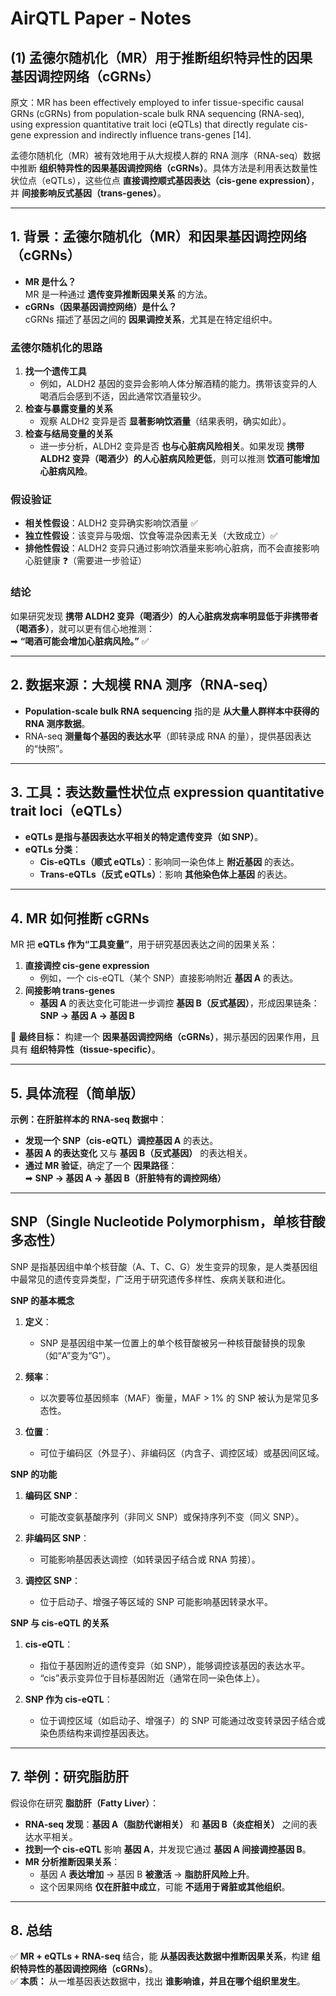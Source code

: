 # **AirQTL Paper - Notes**  

## **(1) 孟德尔随机化（MR）用于推断组织特异性的因果基因调控网络（cGRNs）**
原文：MR has been effectively employed to infer tissue-specific causal GRNs (cGRNs) from population-scale bulk RNA sequencing (RNA-seq), using expression quantitative trait loci (eQTLs) that directly regulate cis-gene expression and indirectly influence trans-genes [14].

孟德尔随机化（MR）被有效地用于从大规模人群的 RNA 测序（RNA-seq）数据中推断 **组织特异性的因果基因调控网络（cGRNs）**。具体方法是利用表达数量性状位点（eQTLs），这些位点 **直接调控顺式基因表达（cis-gene expression）**，并 **间接影响反式基因（trans-genes）**。

---

## **1. 背景：孟德尔随机化（MR）和因果基因调控网络（cGRNs）**
- **MR 是什么？**  
  MR 是一种通过 **遗传变异推断因果关系** 的方法。  
- **cGRNs（因果基因调控网络）是什么？**  
  cGRNs 描述了基因之间的 **因果调控关系**，尤其是在特定组织中。  

### **孟德尔随机化的思路**
1. **找一个遗传工具**  
   - 例如，ALDH2 基因的变异会影响人体分解酒精的能力。携带该变异的人喝酒后会感到不适，因此通常饮酒量较少。  
2. **检查与暴露变量的关系**  
   - 观察 ALDH2 变异是否 **显著影响饮酒量**（结果表明，确实如此）。  
3. **检查与结局变量的关系**  
   - 进一步分析，ALDH2 变异是否 **也与心脏病风险相关**。如果发现 **携带 ALDH2 变异（喝酒少）的人心脏病风险更低**，则可以推测 **饮酒可能增加心脏病风险**。

### **假设验证**
- **相关性假设**：ALDH2 变异确实影响饮酒量 ✅  
- **独立性假设**：该变异与吸烟、饮食等混杂因素无关（大致成立）✅  
- **排他性假设**：ALDH2 变异只通过影响饮酒量来影响心脏病，而不会直接影响心脏健康 ❓（需要进一步验证）  

### **结论**
如果研究发现 **携带 ALDH2 变异（喝酒少）的人心脏病发病率明显低于非携带者（喝酒多）**，就可以更有信心地推测：  
➡ **“喝酒可能会增加心脏病风险。”** ✅  

---

## **2. 数据来源：大规模 RNA 测序（RNA-seq）**
- **Population-scale bulk RNA sequencing** 指的是 **从大量人群样本中获得的 RNA 测序数据**。  
- RNA-seq **测量每个基因的表达水平**（即转录成 RNA 的量），提供基因表达的“快照”。

---

## **3. 工具：表达数量性状位点 expression quantitative trait loci（eQTLs）**
- **eQTLs 是指与基因表达水平相关的特定遗传变异（如 SNP）**。  
- **eQTLs 分类**：
  - **Cis-eQTLs（顺式 eQTLs）**：影响同一染色体上 **附近基因** 的表达。  
  - **Trans-eQTLs（反式 eQTLs）**：影响 **其他染色体上基因** 的表达。  

---

## **4. MR 如何推断 cGRNs**
MR 把 **eQTLs 作为“工具变量”**，用于研究基因表达之间的因果关系：
1. **直接调控 cis-gene expression**  
   - 例如，一个 cis-eQTL（某个 SNP）直接影响附近 **基因 A** 的表达。  
2. **间接影响 trans-genes**  
   - **基因 A** 的表达变化可能进一步调控 **基因 B（反式基因）**，形成因果链条：  
     **SNP → 基因 A → 基因 B**  

🔗 **最终目标：** 构建一个 **因果基因调控网络（cGRNs）**，揭示基因的因果作用，且具有 **组织特异性（tissue-specific）**。

---

## **5. 具体流程（简单版）**
**示例：在肝脏样本的 RNA-seq 数据中**：
- **发现一个 SNP（cis-eQTL）调控基因 A** 的表达。  
- **基因 A 的表达变化** 又与 **基因 B（反式基因）** 的表达相关。  
- **通过 MR 验证**，确定了一个 **因果路径**：  
  ➡ **SNP → 基因 A → 基因 B（肝脏特有的调控网络）**

---

## **SNP（Single Nucleotide Polymorphism，单核苷酸多态性）**
SNP 是指基因组中单个核苷酸（A、T、C、G）发生变异的现象，是人类基因组中最常见的遗传变异类型，广泛用于研究遗传多样性、疾病关联和进化。

**SNP 的基本概念**
1. **定义**：
   - SNP 是基因组中某一位置上的单个核苷酸被另一种核苷酸替换的现象（如“A”变为“G”）。

2. **频率**：
   - 以次要等位基因频率（MAF）衡量，MAF > 1% 的 SNP 被认为是常见多态性。

3. **位置**：
   - 可位于编码区（外显子）、非编码区（内含子、调控区域）或基因间区域。


**SNP 的功能**
1. **编码区 SNP**：
   - 可能改变氨基酸序列（非同义 SNP）或保持序列不变（同义 SNP）。

2. **非编码区 SNP**：
   - 可能影响基因表达调控（如转录因子结合或 RNA 剪接）。

3. **调控区 SNP**：
   - 位于启动子、增强子等区域的 SNP 可能影响基因转录水平。


**SNP 与 cis-eQTL 的关系**
1. **cis-eQTL**：
   - 指位于基因附近的遗传变异（如 SNP），能够调控该基因的表达水平。
   - “cis”表示变异位于目标基因附近（通常在同一染色体上）。

2. **SNP 作为 cis-eQTL**：
   - 位于调控区域（如启动子、增强子）的 SNP 可能通过改变转录因子结合或染色质结构来调控基因表达。

---

## **7. 举例：研究脂肪肝**
假设你在研究 **脂肪肝（Fatty Liver）**：
- **RNA-seq 发现**：**基因 A（脂肪代谢相关）** 和 **基因 B（炎症相关）** 之间的表达水平相关。  
- **找到一个 cis-eQTL** 影响 **基因 A**，并发现它通过 **基因 A 间接调控基因 B**。  
- **MR 分析推断因果关系**：
  - 基因 A **表达增加** → 基因 B **被激活** → **脂肪肝风险上升**。  
  - 这个因果网络 **仅在肝脏中成立**，可能 **不适用于肾脏或其他组织**。  

---

## **8. 总结**
✅ **MR + eQTLs + RNA-seq** 结合，能 **从基因表达数据中推断因果关系**，构建 **组织特异性的基因调控网络（cGRNs）**。  
✅ **本质：** 从一堆基因表达数据中，找出 **谁影响谁，并且在哪个组织里发生**。  
